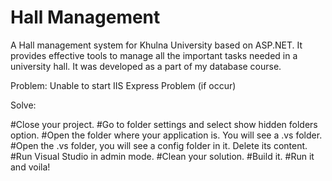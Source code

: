 # Hall Management

A Hall management system for Khulna University based on ASP.NET. It provides effective tools to manage all the important tasks needed in a university hall. It was developed as a part of my database course.


Problem: Unable to start IIS Express Problem (if occur)

Solve:

#Close your project.
#Go to folder settings and select show hidden folders option.
#Open the folder where your application is. You will see a .vs folder.
#Open the .vs folder, you will see a config folder in it. Delete its content.
#Run Visual Studio in admin mode.
#Clean your solution.
#Build it.
#Run it and voila!
